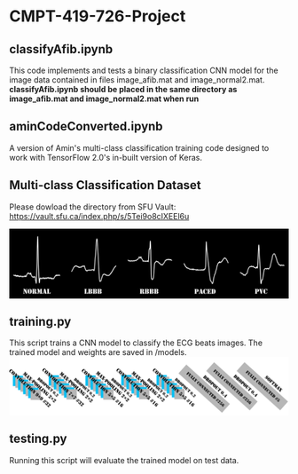 # CMPT-419-726-Project

## classifyAfib.ipynb
This code implements and tests a binary classification CNN model for the image data contained in files image_afib.mat and image_normal2.mat.
**classifyAfib.ipynb should be placed in the same directory as image_afib.mat and image_normal2.mat when run**

## aminCodeConverted.ipynb
A version of Amin's multi-class classification training code designed to work with TensorFlow 2.0's in-built version of Keras.

## Multi-class Classification Dataset
Please dowload the directory from SFU Vault:
https://vault.sfu.ca/index.php/s/5Tei9o8cIXEEl6u

<img src="sample_beats.png" align="center"/>

## training.py
This script trains a CNN model to classify the ECG beats images. The trained model and weights are saved in /models.
<img src="architecture.png" align="center"/>
<br/>

## testing.py
Running this script will evaluate the trained model on test data.
